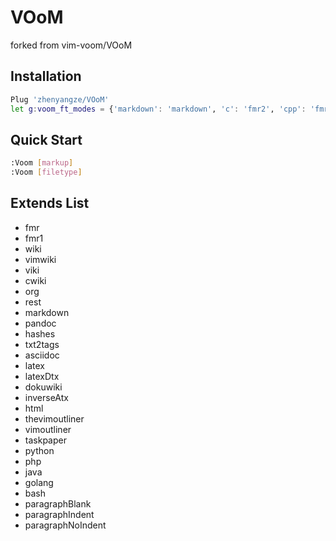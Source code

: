 # VOoM
forked from vim-voom/VOoM

## Installation
```bash
Plug 'zhenyangze/VOoM'
let g:voom_ft_modes = {'markdown': 'markdown', 'c': 'fmr2', 'cpp': 'fmr2', 'markdown.mkd': 'markdown', 'tex': 'latex'}
```

## Quick Start
```bash
:Voom [markup]
:Voom [filetype]
```

## Extends List

- fmr
- fmr1
- wiki
- vimwiki
- viki
- cwiki
- org
- rest
- markdown
- pandoc
- hashes
- txt2tags
- asciidoc
- latex
- latexDtx
- dokuwiki
- inverseAtx
- html
- thevimoutliner
- vimoutliner
- taskpaper
- python
- php
- java
- golang
- bash
- paragraphBlank
- paragraphIndent
- paragraphNoIndent
